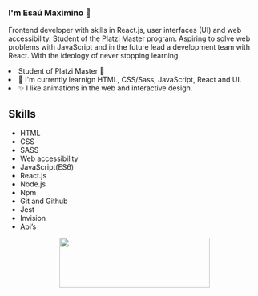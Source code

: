 ### I'm Esaú Maximino 👋
Frontend developer with skills in React.js, user interfaces (UI) and web accessibility.
Student of the Platzi Master program. Aspiring to solve web problems with JavaScript
and in the future lead a development team with React.
With the ideology of never stopping learning.

<li>Student of Platzi Master 💚</li>
<li>🔭 I'm currently learnign HTML, CSS/Sass, JavaScript, React and UI.</li> 
<li>✨ I like animations in the web and interactive design.</li>

<h2>Skills</h2>
<ul>
  <li>HTML</li>
  <li>CSS</li>
  <li>SASS</li>
  <li>Web accessibility</li>
  <li>JavaScript(ES6)</li>
  <li>React.js</li>
  <li>Node.js</li>
  <li>Npm</li>
  <li>Git and Github</li>
  <li>Jest</li>
  <li>Invision</li>
  <li>Api’s
</li>


  




</ul>

<p align="center">
  <img src="https://media.giphy.com/media/f9QQ8Z2HK5gRzH5EZj/giphy.gif" width="300px" height="100px" />
</p>


